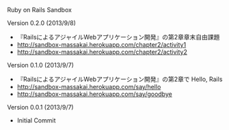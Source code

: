 Ruby on Rails Sandbox

Version 0.2.0 (2013/9/8)
 * 『RailsによるアジャイルWebアプリケーション開発』の第2章章末自由課題
 * http://sandbox-massakai.herokuapp.com/chapter2/activity1
 * http://sandbox-massakai.herokuapp.com/chapter2/activity2

Version 0.1.0 (2013/9/7)
 * 『RailsによるアジャイルWebアプリケーション開発』の第2章で Hello, Rails
 * http://sandbox-massakai.herokuapp.com/say/hello
 * http://sandbox-massakai.herokuapp.com/say/goodbye

Version 0.0.1 (2013/9/7)
 * Initial Commit
